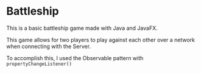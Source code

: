 # Battleship

This is a basic battleship game made with Java and JavaFX.

This game allows for two players to play against each other over a network when connecting with the Server.

To accomplish this, I used the Observable pattern with `propertyChangeListener()`


